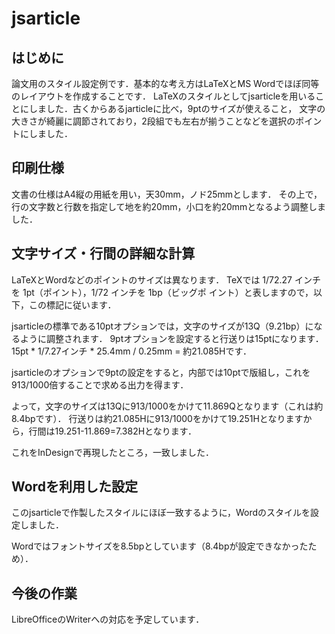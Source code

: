 jsarticle
=========

はじめに
------

論文用のスタイル設定例です．基本的な考え方はLaTeXとMS Wordでほぼ同等のレイアウトを作成することです．
LaTeXのスタイルとしてjsarticleを用いることにしました．古くからあるjarticleに比べ，9ptのサイズが使えること，
文字の大きさが綺麗に調節されており，2段組でも左右が揃うことなどを選択のポイントにしました．

印刷仕様
-------
文書の仕様はA4縦の用紙を用い，天30mm，ノド25mmとします．
その上で，行の文字数と行数を指定して地を約20mm，小口を約20mmとなるよう調整しました．

文字サイズ・行間の詳細な計算
----------------------
LaTeXとWordなどのポイントのサイズは異なります．
TeXでは 1/72.27 インチを 1pt（ポイント），1/72 インチを 1bp（ビッグポ
イント）と表しますので，以下，この標記に従います．

jsarticleの標準である10ptオプションでは，文字のサイズが13Q（9.21bp）になるように調整されます．
9ptオプションを設定すると行送りは15ptになります．15pt * 1/7.27インチ * 25.4mm / 0.25mm = 約21.085Hです．

jsarticleのオプションで9ptの設定をすると，内部では10ptで版組し，これを913/1000倍することで求める出力を得ます．

よって，文字のサイズは13Qに913/1000をかけて11.869Qとなります（これは約8.4bpです）．
行送りは約21.085Hに913/1000をかけて19.251Hとなりますから，行間は19.251-11.869=7.382Hとなります．

これをInDesignで再現したところ，一致しました．

Wordを利用した設定
---------------

このjsarticleで作製したスタイルにほぼ一致するように，Wordのスタイルを設定しました．

Wordではフォントサイズを8.5bpとしています（8.4bpが設定できなかったため）．

今後の作業
--------

LibreOfficeのWriterへの対応を予定しています．


